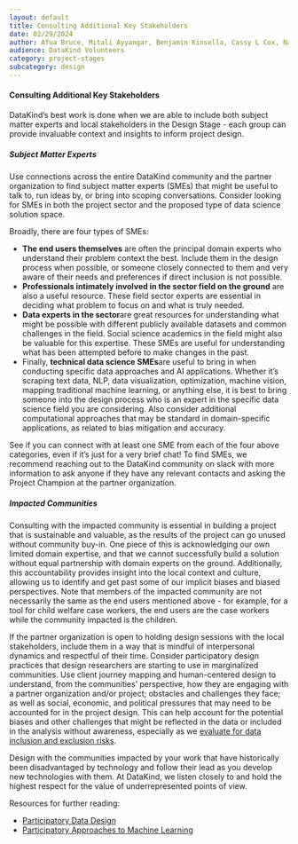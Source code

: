 ```yaml
---
layout: default
title: Consulting Additional Key Stakeholders
date: 02/29/2024
author: Afua Bruce, Mitali Ayyangar, Benjamin Kinsella, Cassy L Cox, Nathan Banion
audience: DataKind Volunteers
category: project-stages
subcategory: design
---
```


#### Consulting Additional Key Stakeholders

DataKind’s best work is done when we are able to include both subject matter experts and local stakeholders in the Design Stage \- each group can provide invaluable context and insights to inform project design.

##### Subject Matter Experts

Use connections across the entire DataKind community and the partner organization to find subject matter experts (SMEs) that might be useful to talk to, run ideas by, or bring into scoping conversations. Consider looking for SMEs in both the project sector and the proposed type of data science solution space. 

Broadly, there are four types of SMEs:

* **The end users themselves** are often the principal domain experts who understand their problem context the best. Include them in the design process when possible, or someone closely connected to them and very aware of their needs and preferences if direct inclusion is not possible.
* **Professionals intimately involved in the sector field on the ground** are also a useful resource. These field sector experts are essential in deciding what problem to focus on and what is truly needed.
* **Data experts in the sector**are great resources for understanding what might be possible with different publicly available datasets and common challenges in the field. Social science academics in the field might also be valuable for this expertise. These SMEs are useful for understanding what has been attempted before to make changes in the past.
* Finally, **technical data science SMEs**are useful to bring in when conducting specific data approaches and AI applications. Whether it’s scraping text data, NLP, data visualization, optimization, machine vision, mapping traditional machine learning, or anything else, it is best to bring someone into the design process who is an expert in the specific data science field you are considering. Also consider additional computational approaches that may be standard in domain\-specific applications, as related to bias mitigation and accuracy.

See if you can connect with at least one SME from each of the four above categories, even if it’s just for a very brief chat! To find SMEs, we recommend reaching out to the DataKind community on slack with more information to ask anyone if they have any relevant contacts and asking the Project Champion at the partner organization.

##### Impacted Communities

Consulting with the impacted community is essential in building a project that is sustainable and valuable, as the results of the project can go unused without community buy\-in. One piece of this is acknowledging our own limited domain expertise, and that we cannot successfully build a solution without equal partnership with domain experts on the ground. Additionally, this accountability provides insight into the local context and culture, allowing us to identify and get past some of our implicit biases and biased perspectives. Note that members of the impacted community are not necessarily the same as the end users mentioned above \- for example, for a tool for child welfare case workers, the end users are the case workers while the community impacted is the children.

If the partner organization is open to holding design sessions with the local stakeholders, include them in a way that is mindful of interpersonal dynamics and respectful of their time. Consider participatory design practices that design researchers are starting to use in marginalized communities. Use client journey mapping and human\-centered design to understand, from the communities’ perspective, how they are engaging with a partner organization and/or project; obstacles and challenges they face; as well as social, economic, and political pressures that may need to be accounted for in the project design. This can help account for the potential biases and other challenges that might be reflected in the data or included in the analysis without awareness, especially as we [evaluate for data inclusion and exclusion risks](https://playbook.datakind.org/playbook/articles/44).

Design with the communities impacted by your work that have historically been disadvantaged by technology and follow their lead as you develop new technologies with them. At DataKind, we listen closely to and hold the highest respect for the value of underrepresented points of view.

Resources for further reading:

* [Participatory Data Design](https://www.tantlab.aau.dk/lab-philosophy/participatory-data-design/)
* [Participatory Approaches to Machine Learning](https://participatoryml.github.io/)
